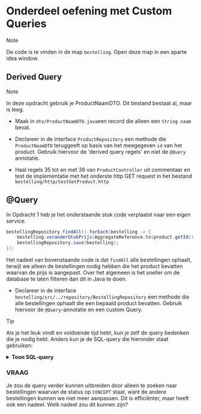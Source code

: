 # Onderdeel oefening met Custom Queries

> [!NOTE]
> De code is te vinden in de map `bestelling`.
> Open deze map in een aparte idea window.

## Derived Query

> [!NOTE]
> In deze opdracht gebruik je ProductNaamDTO. Dit bestand bestaat al, maar is leeg.

- Maak in `dto/ProductNaamDTO.java`een record die alleen een `String naam` bevat. 

- Declareer in de interface `ProductRepository` een methode die `ProductNaamDTO` teruggeeft op basis van het meegegeven `id` van het product. Gebruik hiervoor de 'derived query regels' en niet de `@Query` annotatie.

- Haal regels 35 tot en met 38 van `ProductController` uit commentaar en test de implementatie met het onderste http GET request in het bestand `bestelling/http/testGetProduct.http` 

## @Query 

In Opdracht 1 heb je het onderstaande stuk code verplaatst naar een eigen service. 

```java
bestellingRepository.findAll().forEach(bestelling -> {
    bestelling.veranderStukPrijs(AggregateReference.to(product.getId()), nieuwePrijs);
    bestellingRepository.save(bestelling);
});
```

Het nadeel van bovenstaande code is dat `findAll` alle bestellingen ophaalt, terwijl we alleen de bestellingen nodig hebben die het product bevatten waarvan de prijs is aangepast. Over het algemeen is het sneller om de database te laten filteren dan dit in Java te doen.

- Declareer in de interface `bestelling/src/../repository/BestellingRepository` een methode die alle bestellingen ophaalt die een bepaald product bevatten. Gebruik hiervoor de `@Query`-annotatie en een custom Query.

> [!TIP]
> Als je het leuk vindt en voldoende tijd hebt, kun je zelf de query bedenken die je nodig hebt. Anders kun je de SQL-query die hieronder staat gebruiken:

<details>
    <summary><b>Toon SQL-query</b></summary>
    
```sql
SELECT *
FROM bestelling b
JOIN bestelregel br ON b.id = br.bestelling
WHERE br.product = :productId
```

</details>

### VRAAG

Je zou de query verder kunnen uitbreiden door alleen te zoeken naar bestellingen waarvan de status op `CONCEPT` staat, want de andere bestellingen kunnen we niet meer aanpassen. Dit is efficiënter, maar heeft ook een nadeel. Welk nadeel zou dit kunnen zijn?